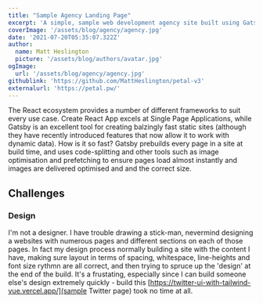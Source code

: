 ```yaml
---
title: "Sample Agency Landing Page"
excerpt: 'A simple, sample web development agency site built using Gatsby as a proof of concept for making static websites that score a perfect one hundred in a Google Lighthouse test. Although simple, the site is relatively heavy on images, and also includes animations, yet still scores perfectly with Google.'
coverImage: '/assets/blog/agency/agency.jpg'
date: '2021-07-20T05:35:07.322Z'
author:
  name: Matt Heslington
  picture: '/assets/blog/authors/avatar.jpg'
ogImage:
  url: '/assets/blog/agency/agency.jpg'
githublink: 'https://github.com/MattHeslington/petal-v3'
externalurl: 'https://petal.pw/'
---
```


The React ecosystem provides a number of different frameworks to suit every use case. Create React App excels at Single Page Applications, while Gatsby is an excellent tool for creating balzingly fast static sites (although they have recently introduced features that now allow it to work with dynamic data). How is it so fast? Gatsby prebuilds every page in a site at build time, and uses code-splitting and other tools such as image optimisation and prefetching to ensure pages load almost instantly and images are delivered optimised and and the correct size.

## Challenges

### Design

I'm not a designer. I have trouble drawing a stick-man, nevermind designing a websites with numerous pages and different sections on each of those pages. In fact my design process normally building a site with the content I have, making sure layout in terms of spacing, whitespace, line-heights and font size rythmn are all correct, and then trying to spruce up the 'design' at the end of the build. It's a frustating, especially since I can build someone else's design extremely quickly - build this [https://twitter-ui-with-tailwind-vue.vercel.app/](sample Twitter page) took no time at all.

